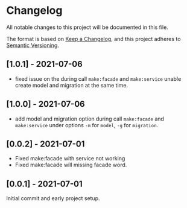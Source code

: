 # Changelog
All notable changes to this project will be documented in this file.

The format is based on [Keep a Changelog](https://keepachangelog.com/en/1.0.0/),
and this project adheres to [Semantic Versioning](https://semver.org/spec/v2.0.0.html).

## [1.0.1] - 2021-07-06
- fixed issue on the during call `make:facade` and `make:service` unable create model and migration at the same time.

## [1.0.0] - 2021-07-06
- add model and migration option during call `make:facade` and `make:service` under options `-m` for `model`, `-g` for `migration`.

## [0.0.2] - 2021-07-01
- Fixed make:facade with service not working
- Fixed make:facade will missing facade word.

## [0.0.1] - 2021-07-01
Initial commit and early project setup.